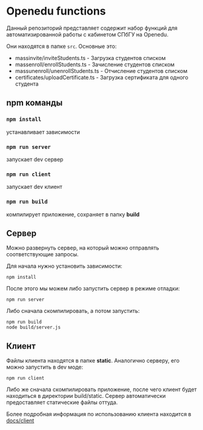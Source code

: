 # Openedu functions

Данный репозиторий представляет содержит набор функций для автоматизированной работы с кабинетом СПбГУ на Openedu.

Они находятся в папке `src`. Основные это:
- massinvite/inviteStudents.ts - Загрузка студентов списком
- massenroll/enrollStudents.ts - Зачисление студентов списком
- massunenroll/unenrollStudents.ts - Отчисление студентов списком
- certificates/uploadCertificate.ts - Загрузка сертификата для одного студента

## npm команды

### `npm install`
устанавливает зависимости

### `npm run server`
запускает dev сервер

### `npm run client`
запускает dev клиент

### `npm run build`
компилирует приложение, сохраняет в папку **build**

## Сервер
Можно развернуть сервер, на который можно отправлять соответствующие запросы.

Для начала нужно установить зависимости:
```
npm install
```

После этого мы можем либо запустить сервер в режиме отладки:
```
npm run server
```

Либо сначала скомпилировать, а потом запустить:
```
npm run build
node build/server.js
```

## Клиент
Файлы клиента находятся в папке **static**. Аналогично серверу, его можно запустить в dev моде:
```
npm run client
```

Либо же сначала скомпилировать приложение, после чего клиент будет находиться в директории build/static. Сервер автоматически предоставляет статические файлы оттуда.

Более подробная информация по использованию клиента находится в [docs/client](docs/client.md)
